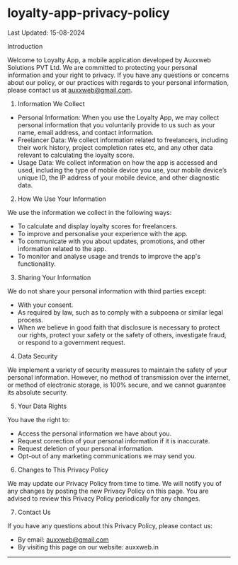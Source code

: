 # loyalty-app-privacy-policy




Last Updated: 15-08-2024

Introduction

Welcome to Loyalty App, a mobile application developed by Auxxweb Solutions PVT Ltd. We are committed to protecting your personal information and your right to privacy. If you have any questions or concerns about our policy, or our practices with regards to your personal information, please contact us at auxxweb@gmail.com.

1. Information We Collect

- Personal Information: When you use the Loyalty App, we may collect personal information that you voluntarily provide to us such as your name, email address, and contact information.
- Freelancer Data: We collect information related to freelancers, including their work history, project completion rates etc, and any other data relevant to calculating the loyalty score.
- Usage Data: We collect information on how the app is accessed and used, including the type of mobile device you use, your mobile device’s unique ID, the IP address of your mobile device, and other diagnostic data.

2. How We Use Your Information

We use the information we collect in the following ways:
- To calculate and display loyalty scores for freelancers.
- To improve and personalise your experience with the app.
- To communicate with you about updates, promotions, and other information related to the app.
- To monitor and analyse usage and trends to improve the app's functionality.

3. Sharing Your Information

We do not share your personal information with third parties except:
- With your consent.
- As required by law, such as to comply with a subpoena or similar legal process.
- When we believe in good faith that disclosure is necessary to protect our rights, protect your safety or the safety of others, investigate fraud, or respond to a government request.

4. Data Security

We implement a variety of security measures to maintain the safety of your personal information. However, no method of transmission over the internet, or method of electronic storage, is 100% secure, and we cannot guarantee its absolute security.

5. Your Data Rights

You have the right to:
- Access the personal information we have about you.
- Request correction of your personal information if it is inaccurate.
- Request deletion of your personal information.
- Opt-out of any marketing communications we may send you.

6. Changes to This Privacy Policy

We may update our Privacy Policy from time to time. We will notify you of any changes by posting the new Privacy Policy on this page. You are advised to review this Privacy Policy periodically for any changes.

7. Contact Us

If you have any questions about this Privacy Policy, please contact us:
- By email: auxxweb@gmail.com
- By visiting this page on our website: auxxweb.in

---


